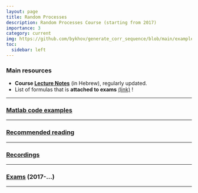 ```yaml
---
layout: page
title: Random Processes
description: Random Processes Course (starting from 2017)
importance: 3
category: current
img: https://github.com/bykhov/generate_corr_sequence/blob/main/examples/default_samples.png?raw=true
toc:
  sidebar: left
---
```


### Main resources
* **Course [Lecture Notes](/rp/RP_Book.pdf)** (in Hebrew), regularly updated.
* List of formulas that is **attached to exams** [(link)](formulas_rp.pdf) !

---

### [Matlab code examples](/suppl/rp/code/)

---

### [Recommended reading](/suppl/rp/books/)

---

### [Recordings](/suppl/rp/recordings/)

---

### [Exams](/suppl/rp/exams/) (2017-...)

---
